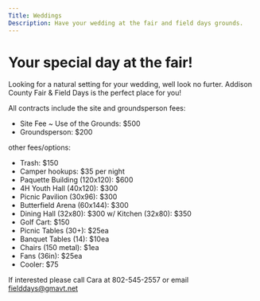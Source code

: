 ```yaml
---
Title: Weddings
Description: Have your wedding at the fair and field days grounds.
---
```


# Your special day at the fair!


Looking for a natural setting for your wedding, well look no furter.  Addison County Fair & Field Days is the perfect place for you!

All contracts include the site and groundsperson fees:

- Site Fee ~ Use of the Grounds: $500
- Groundsperson: $200

other fees/options:
- Trash: $150
- Camper hookups: $35 per night
- Paquette Building (120x120): $600
- 4H Youth Hall (40x120): $300
- Picnic Pavilion (30x96): $300
- Butterfield Arena (60x144): $300
- Dining Hall (32x80): $300 w/ Kitchen (32x80): $350
- Golf Cart: $150
- Picnic Tables (30+): $25ea
- Banquet Tables (14): $10ea
- Chairs (150 metal): $1ea
- Fans (36in): $25ea
- Cooler: $75


If interested please call Cara at 802-545-2557 or email fielddays@gmavt.net
